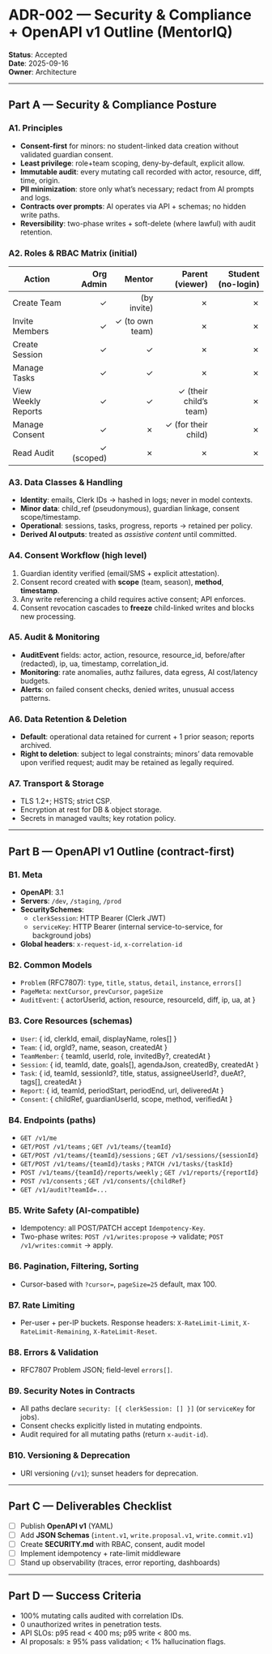 # ADR-002 — Security & Compliance + OpenAPI v1 Outline (MentorIQ)

**Status**: Accepted  
**Date**: 2025-09-16  
**Owner**: Architecture

---

## Part A — Security & Compliance Posture

### A1. Principles
- **Consent-first** for minors: no student-linked data creation without validated guardian consent.
- **Least privilege**: role+team scoping, deny-by-default, explicit allow.
- **Immutable audit**: every mutating call recorded with actor, resource, diff, time, origin.
- **PII minimization**: store only what’s necessary; redact from AI prompts and logs.
- **Contracts over prompts**: AI operates via API + schemas; no hidden write paths.
- **Reversibility**: two-phase writes + soft-delete (where lawful) with audit retention.

### A2. Roles & RBAC Matrix (initial)
| Action | Org Admin | Mentor | Parent (viewer) | Student (no-login) |
|---|---:|---:|---:|---:|
| Create Team | ✓ | (by invite) | ✗ | ✗ |
| Invite Members | ✓ | ✓ (to own team) | ✗ | ✗ |
| Create Session | ✓ | ✓ | ✗ | ✗ |
| Manage Tasks | ✓ | ✓ | ✗ | ✗ |
| View Weekly Reports | ✓ | ✓ | ✓ (their child’s team) | ✗ |
| Manage Consent | ✓ | ✗ | ✓ (for their child) | ✗ |
| Read Audit | ✓ (scoped) | ✗ | ✗ | ✗ |

### A3. Data Classes & Handling
- **Identity**: emails, Clerk IDs → hashed in logs; never in model contexts.
- **Minor data**: child_ref (pseudonymous), guardian linkage, consent scope/timestamp.
- **Operational**: sessions, tasks, progress, reports → retained per policy.
- **Derived AI outputs**: treated as *assistive content* until committed.

### A4. Consent Workflow (high level)
1. Guardian identity verified (email/SMS + explicit attestation).
2. Consent record created with **scope** (team, season), **method**, **timestamp**.
3. Any write referencing a child requires active consent; API enforces.
4. Consent revocation cascades to **freeze** child-linked writes and blocks new processing.

### A5. Audit & Monitoring
- **AuditEvent** fields: actor, action, resource, resource_id, before/after (redacted), ip, ua, timestamp, correlation_id.
- **Monitoring**: rate anomalies, authz failures, data egress, AI cost/latency budgets.
- **Alerts**: on failed consent checks, denied writes, unusual access patterns.

### A6. Data Retention & Deletion
- **Default**: operational data retained for current + 1 prior season; reports archived.
- **Right to deletion**: subject to legal constraints; minors’ data removable upon verified request; audit may be retained as legally required.

### A7. Transport & Storage
- TLS 1.2+; HSTS; strict CSP.  
- Encryption at rest for DB & object storage.  
- Secrets in managed vaults; key rotation policy.

---

## Part B — OpenAPI v1 Outline (contract-first)

### B1. Meta
- **OpenAPI**: 3.1  
- **Servers**: `/dev`, `/staging`, `/prod`  
- **SecuritySchemes**:  
  - `clerkSession`: HTTP Bearer (Clerk JWT)  
  - `serviceKey`: HTTP Bearer (internal service-to-service, for background jobs)  
- **Global headers**: `x-request-id`, `x-correlation-id`

### B2. Common Models
- `Problem` (RFC7807): `type`, `title`, `status`, `detail`, `instance`, `errors[]`
- `PageMeta`: `nextCursor`, `prevCursor`, `pageSize`
- `AuditEvent`: { actorUserId, action, resource, resourceId, diff, ip, ua, at }

### B3. Core Resources (schemas)
- `User`: { id, clerkId, email, displayName, roles[] }
- `Team`: { id, orgId?, name, season, createdAt }
- `TeamMember`: { teamId, userId, role, invitedBy?, createdAt }
- `Session`: { id, teamId, date, goals[], agendaJson, createdBy, createdAt }
- `Task`: { id, teamId, sessionId?, title, status, assigneeUserId?, dueAt?, tags[], createdAt }
- `Report`: { id, teamId, periodStart, periodEnd, url, deliveredAt }
- `Consent`: { childRef, guardianUserId, scope, method, verifiedAt }

### B4. Endpoints (paths)
- `GET /v1/me`
- `GET/POST /v1/teams` ; `GET /v1/teams/{teamId}`
- `GET/POST /v1/teams/{teamId}/sessions` ; `GET /v1/sessions/{sessionId}`
- `GET/POST /v1/teams/{teamId}/tasks` ; `PATCH /v1/tasks/{taskId}`
- `POST /v1/teams/{teamId}/reports/weekly` ; `GET /v1/reports/{reportId}`
- `POST /v1/consents` ; `GET /v1/consents/{childRef}`
- `GET /v1/audit?teamId=...`

### B5. Write Safety (AI-compatible)
- Idempotency: all POST/PATCH accept `Idempotency-Key`.
- Two-phase writes: `POST /v1/writes:propose` → validate; `POST /v1/writes:commit` → apply.

### B6. Pagination, Filtering, Sorting
- Cursor-based with `?cursor=`, `pageSize=25` default, max 100.

### B7. Rate Limiting
- Per-user + per-IP buckets. Response headers: `X-RateLimit-Limit`, `X-RateLimit-Remaining`, `X-RateLimit-Reset`.

### B8. Errors & Validation
- RFC7807 Problem JSON; field-level `errors[]`.

### B9. Security Notes in Contracts
- All paths declare `security: [{ clerkSession: [] }]` (or `serviceKey` for jobs).
- Consent checks explicitly listed in mutating endpoints.
- Audit required for all mutating paths (return `x-audit-id`).

### B10. Versioning & Deprecation
- URI versioning (`/v1`); sunset headers for deprecation.

---

## Part C — Deliverables Checklist
- [ ] Publish **OpenAPI v1** (YAML)
- [ ] Add **JSON Schemas** (`intent.v1`, `write.proposal.v1`, `write.commit.v1`)
- [ ] Create **SECURITY.md** with RBAC, consent, audit model
- [ ] Implement idempotency + rate-limit middleware
- [ ] Stand up observability (traces, error reporting, dashboards)

---

## Part D — Success Criteria
- 100% mutating calls audited with correlation IDs.
- 0 unauthorized writes in penetration tests.
- API SLOs: p95 read < 400 ms; p95 write < 800 ms.
- AI proposals: ≥ 95% pass validation; < 1% hallucination flags.
